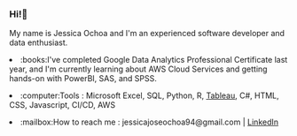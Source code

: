 ### Hi!👋

<p>My name is Jessica Ochoa and I'm an experienced software developer and data enthusiast.</p>
<p><li>:books:I've completed Google Data Analytics Professional Certificate last year, and I'm currently learning about AWS Cloud Services and getting hands-on with PowerBI, SAS, and SPSS.</li></p>
<p><li>:computer:Tools : Microsoft Excel, SQL, Python, R, <a href="https://public.tableau.com/app/profile/jessica.ochoa">Tableau</a>, C#, HTML, CSS, Javascript, CI/CD, AWS</li></p>
<p><li>:mailbox:How to reach me : jessicajoseochoa94@gmail.com | <a href="https://www.linkedin.com/in/jessjohn">LinkedIn</a></li></p>

<!--
**ochoa-jessica/ochoa-jessica** is a ✨ _special_ ✨ repository because its `README.md` (this file) appears on your GitHub profile.

Here are some ideas to get you started:

- 🔭 I’m currently working on ...
- 🌱 I’m currently learning ...
- 👯 I’m looking to collaborate on ...
- 🤔 I’m looking for help with ...
- 💬 Ask me about ...
- 📫 How to reach me: ...
- 😄 Pronouns: ...
- ⚡ Fun fact: ...
-->


